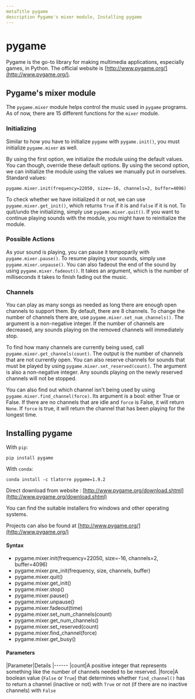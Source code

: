 ```yaml
---
metaTitle pygame
description Pygame's mixer module, Installing pygame
---
```


# pygame


Pygame is the go-to library for making multimedia applications, especially games, in Python. The official website is [http://www.pygame.org/](http://www.pygame.org/).



## Pygame's mixer module


The `pygame.mixer` module helps control the music used in `pygame` programs. As of now, there are 15 different functions for the `mixer` module.

### Initializing

Similar to how you have to initialize `pygame` with `pygame.init()`, you must initialize `pygame.mixer` as well.

By using the first option, we initialize the module using the default values. You can though, override these default options. By using the second option, we can initialize the module using the values we manually put in ourselves. Standard values:

```
pygame.mixer.init(frequency=22050, size=-16, channels=2, buffer=4096)

```

To check whether we have initialized it or not, we can use `pygame.mixer.get_init()`, which returns `True` if it is and `False` if it is not. To quit/undo the initializing, simply use `pygame.mixer.quit()`. If you want to continue playing sounds with the module, you might have to reinitialize the module.

### Possible Actions

As your sound is playing, you can pause it tempoparily with `pygame.mixer.pause()`. To resume playing your sounds, simply use `pygame.mixer.unpause()`. You can also fadeout the end of the sound by using `pygame.mixer.fadeout()`. It takes an argument, which is the number of milliseconds it takes to finish fading out the music.

### Channels

You can play as many songs as needed as long there are enough open channels to support them. By default, there are 8 channels. To change the number of channels there are, use `pygame.mixer.set_num_channels()`. The argument is a non-negative integer. If the number of channels are decreased, any sounds playing on the removed channels will immediately stop.

To find how many channels are currently being used, call `pygame.mixer.get_channels(count)`. The output is the number of channels that are not currently open. You can also reserve channels for sounds that must be played by using `pygame.mixer.set_reserved(count)`. The argument is also a non-negative integer. Any sounds playing on the newly reserved channels will not be stopped.

You can also find out which channel isn't being used by using `pygame.mixer.find_channel(force)`. Its argument is a bool: either True or False. If there are no channels that are idle and `force` is False, it will return `None`. If `force` is true, it will return the channel that has been playing for the longest time.



## Installing pygame


With `pip`:

```
pip install pygame

```

With `conda`:

```
conda install -c tlatorre pygame=1.9.2

```

Direct download from website :
[http://www.pygame.org/download.shtml](http://www.pygame.org/download.shtml)

You can find the suitable installers fro windows and other operating systems.

Projects can also be found at [http://www.pygame.org/](http://www.pygame.org/)



#### Syntax


- pygame.mixer.init(frequency=22050, size=-16, channels=2, buffer=4096)
- pygame.mixer.pre_init(frequency, size, channels, buffer)
- pygame.mixer.quit()
- pygame.mixer.get_init()
- pygame.mixer.stop()
- pygame.mixer.pause()
- pygame.mixer.unpause()
- pygame.mixer.fadeout(time)
- pygame.mixer.set_num_channels(count)
- pygame.mixer.get_num_channels()
- pygame.mixer.set_reserved(count)
- pygame.mixer.find_channel(force)
- pygame.mixer.get_busy()



#### Parameters


|Parameter|Details
|------
|count|A positive integer that represents something like the number of channels needed to be reserved.
|force|A boolean value (`False` or `True`) that determines whether `find_channel()` has to return a channel (inactive or not) with `True` or not (if there are no inactive channels) with `False`

